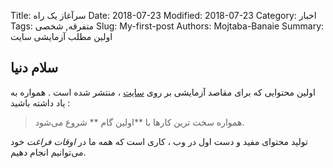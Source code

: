 Title: سرآغاز یک راه
Date: 2018-07-23
Modified: 2018-07-23
Category: اخبار
Tags: متفرقه, شخصی
Slug: My-first-post
Authors: Mojtaba-Banaie
Summary: اولین مطلب آزمایشی سایت
## سلام دنیا

اولین محتوایی که برای مقاصد آزمایشی بر روی [سایت](http://bigdata.ir) ، منتشر شده است . همواره به یاد داشته باشید :

> همواره سخت ترین کارها با **اولین گام ** شروع می‌شود.

تولید محتوای مفید و دست اول در وب ، کاری است که همه ما در *اوقات فراغت* خود می‌توانیم انجام دهیم.